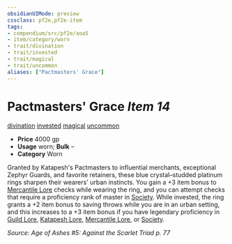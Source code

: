 ```yaml
---
obsidianUIMode: preview
cssclass: pf2e,pf2e-item
tags:
- compendium/src/pf2e/aoa5
- item/category/worn
- trait/divination
- trait/invested
- trait/magical
- trait/uncommon
aliases: ["Pactmasters' Grace"]
---
```

# Pactmasters' Grace *Item 14*  
[divination](rules/traits/divination.md)  [invested](rules/traits/invested.md)  [magical](rules/traits/magical.md)  [uncommon](rules/traits/uncommon.md)  

- **Price** 4000 gp
- **Usage** worn; **Bulk** –
- **Category** Worn

Granted by Katapesh's Pactmasters to influential merchants, exceptional Zephyr Guards, and favorite retainers, these blue crystal–studded platinum rings sharpen their wearers' urban instincts. You gain a +3 item bonus to [Mercantile Lore](compendium/skills.md#Lore) checks while wearing the ring, and you can attempt checks that require a proficiency rank of master in [Society](compendium/skills.md#Society). While invested, the ring grants a +2 item bonus to saving throws while you are in an urban setting, and this increases to a +3 item bonus if you have legendary proficiency in [Guild Lore](compendium/skills.md#Lore), [Katapesh Lore](compendium/skills.md#Lore), [Mercantile Lore](compendium/skills.md#Lore), or [Society](compendium/skills.md#Society).

*Source: Age of Ashes #5: Against the Scarlet Triad p. 77*